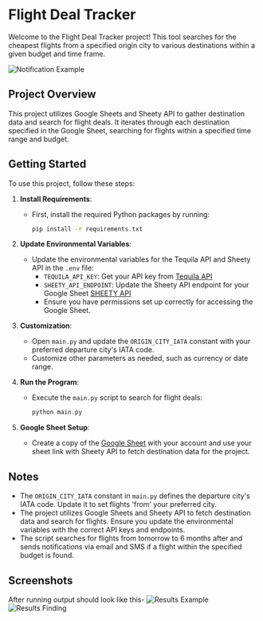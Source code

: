 # Flight Deal Tracker

Welcome to the Flight Deal Tracker project! This tool searches for the cheapest flights from a specified origin city to various destinations within a given budget and time frame.

![Notification Example](https://github.com/Baniya-sen/Flights-Deal-Tracker/assets/144620117/b9fe43af-d494-4016-a356-c81ea298365b)

## Project Overview

This project utilizes Google Sheets and Sheety API to gather destination data and search for flight deals. It iterates through each destination specified in the Google Sheet, searching for flights within a specified time range and budget.

## Getting Started

To use this project, follow these steps:

1. **Install Requirements**:
   - First, install the required Python packages by running:
     ```bash
     pip install -r requirements.txt
     ```

2. **Update Environmental Variables**:
   - Update the environmental variables for the Tequila API and Sheety API in the `.env` file:
     - `TEQUILA_API_KEY`: Get your API key from [Tequila API](https://tequila.kiwi.com/)
     - `SHEETY_API_ENDPOINT`: Update the Sheety API endpoint for your Google Sheet [SHEETY API](https://sheety.co/)
     - Ensure you have permissions set up correctly for accessing the Google Sheet.

3. **Customization**:
   - Open `main.py` and update the `ORIGIN_CITY_IATA` constant with your preferred departure city's IATA code.
   - Customize other parameters as needed, such as currency or date range.

4. **Run the Program**:
   - Execute the `main.py` script to search for flight deals:
     ```bash
     python main.py
     ```

5. **Google Sheet Setup**:
   - Create a copy of the [Google Sheet](https://docs.google.com/spreadsheets/d/1Kv0B_DU7E3W5n5VU6kVU05M7fGr8TgGQHlcZHnrIkIU/copy) with your account and use your sheet link with Sheety API to fetch destination data for the project.

## Notes
- The `ORIGIN_CITY_IATA` constant in `main.py` defines the departure city's IATA code. Update it to set flights 'from' your preferred city.
- The project utilizes Google Sheets and Sheety API to fetch destination data and search for flights. Ensure you update the environmental variables with the correct API keys and endpoints.
- The script searches for flights from tomorrow to 6 months after and sends notifications via email and SMS if a flight within the specified budget is found.

## Screenshots

After running output should look like this-
![Results Example](https://github.com/Baniya-sen/Flights-Deal-Tracker/assets/144620117/67153d1a-d588-4e4b-9fd0-2538ad9e970f)
![Results Finding](https://github.com/Baniya-sen/Flights-Deal-Tracker/assets/144620117/92457424-1585-4507-a23b-64c46bdd7d31)
